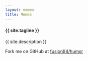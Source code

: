 ```yaml
---
layout: memes
title: Memes
---
```


#### {{ site.tagline }}

{{ site.description }}

Fork me on GitHub at [fusion94/humor](https://github.com/fusion94/humor)
